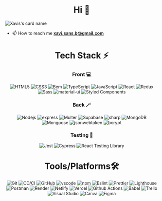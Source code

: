 <h1 align="center">Hi 👋</h1>


![Xavis's card name](https://cardivo.vercel.app/api?name=Xavi&description=Full-Stack%20dev%20in%20the%20works&image=https://avatars.githubusercontent.com/u/86155297?s=400&u=d7495e352212732a84bc5c30b91fe9a77a82ab6c&v=4&backgroundColor=%23ffffff&linkedin=Xavier%20Sans%20Borras&github=pastordesoles&pattern=fallingTriangles&colorPattern=%23A3E4D7 )



- 📫 How to reach me **xavi.sans.b@gmail.com**

<h1 align="center">Tech Stack ⚡</h1>

<h3 align="center">Front 💻</h1>

<div align="center">

![HTML5](https://img.shields.io/badge/html5-%23E34F26.svg?style=for-the-badge&logo=html5&logoColor=white)
![CSS3](https://img.shields.io/badge/css3-%231572B6.svg?style=for-the-badge&logo=css3&logoColor=white)
![Bem](https://img.shields.io/badge/bem-%23DB7093.svg?style=for-the-badge&logo=bem&logoColor=white)
![TypeScript](https://img.shields.io/badge/typescript-%23007ACC.svg?style=for-the-badge&logo=typescript&logoColor=white)
![JavaScript](https://img.shields.io/badge/javascript-%23323330.svg?style=for-the-badge&logo=javascript&logoColor=%23F7DF1E)
![React](https://img.shields.io/badge/react-%2320232a.svg?style=for-the-badge&logo=react&logoColor=%2361DAFB)
![Redux](https://img.shields.io/badge/redux-%23593d88.svg?style=for-the-badge&logo=redux&logoColor=white)
![Sass](https://img.shields.io/badge/sass-%23CC6699.svg?style=for-the-badge&logo=sass&logoColor=white)
![material-ui](https://img.shields.io/badge/material--ui-%230081CB.svg?style=for-the-badge&logo=material-ui&logoColor=white)
![Styled Components](https://img.shields.io/badge/styled--components-%23DB7093.svg?style=for-the-badge&logo=styled-components&logoColor=white)

</div>

<h3 align="center">Back 🪄</h1>

<div align="center">

![Nodejs](https://img.shields.io/badge/nodejs-%23339933.svg?style=for-the-badge&logo=node.js&logoColor=white)
![express](https://img.shields.io/badge/express-%23404d59.svg?style=for-the-badge)
![Multer](https://img.shields.io/badge/multer-%23404d59.svg?style=for-the-badge)
![Supabase](https://img.shields.io/badge/supabase-%2347A248.svg?style=for-the-badge&logo=supabase&logoColor=white)
![sharp](https://img.shields.io/badge/sharp-%23404d59.svg?style=for-the-badge)
![MongoDB](https://img.shields.io/badge/mongodb-%2347A248.svg?style=for-the-badge&logo=mongodb&logoColor=white)
![Mongoose](https://img.shields.io/badge/mongoose-%23404d59.svg?style=for-the-badge)
![jsonwebtoken](https://img.shields.io/badge/jsonwebtoken-%23404d59.svg?style=for-the-badge)
![bcrypt](https://img.shields.io/badge/bcrypt-%23404d59.svg?style=for-the-badge)

</div>

<h3 align="center">Testing 🧪</h1>

<div align="center">

![Jest](https://img.shields.io/badge/jest-%23C21325.svg?style=for-the-badge&logo=jest&logoColor=white)
![Cypress](https://img.shields.io/badge/cypress-%23000.svg?style=for-the-badge&logo=cypress&logoColor=white)
![React Testing Library](https://img.shields.io/badge/react--testing--library-%23E33332.svg?style=for-the-badge&logo=testing-library&logoColor=white)

</div>

<h1 align="center">Tools/Platforms🛠️</h1>

<div align="center">

![Git](https://img.shields.io/badge/git-%23F05033.svg?style=for-the-badge&logo=git&logoColor=white)
![CD/CI](https://img.shields.io/badge/cd--ci-%2302569B.svg?style=for-the-badge&logo=gitlab&logoColor=white)
![GitHub](https://img.shields.io/badge/github-%23121011.svg?style=for-the-badge&logo=github&logoColor=white)
![vscode](https://img.shields.io/badge/vscode-%23007ACC.svg?style=for-the-badge&logo=visual-studio-code&logoColor=white)
![npm](https://img.shields.io/badge/npm-CB3837?style=for-the-badge&logo=npm&logoColor=white)
![Eslint](https://img.shields.io/badge/eslint-%234B32C3.svg?style=for-the-badge&logo=eslint&logoColor=white)
![Prettier](https://img.shields.io/badge/prettier-%23F7B93E.svg?style=for-the-badge&logo=prettier&logoColor=white)
![Lighthouse](https://img.shields.io/badge/lighthouse-%23F7B93E.svg?style=for-the-badge&logo=lighthouse&logoColor=white)
![Postman](https://img.shields.io/badge/postman-%23FF6C37.svg?style=for-the-badge&logo=postman&logoColor=white)
![Render](https://img.shields.io/badge/render-%23000000.svg?style=for-the-badge&logo=render&logoColor=white)
![Netlify](https://img.shields.io/badge/netlify-%2300C7B7.svg?style=for-the-badge&logo=netlify&logoColor=white)
![Vercel](https://img.shields.io/badge/vercel-%23000000.svg?style=for-the-badge&logo=vercel&logoColor=white)
![Github Actions](https://img.shields.io/badge/github--actions-%232671E5.svg?style=for-the-badge&logo=github-actions&logoColor=white)
![Babel](https://img.shields.io/badge/Babel-F9DC3e?style=for-the-badge&logo=babel&logoColor=black)
![Trello](https://img.shields.io/badge/Trello-%23026AA7.svg?style=for-the-badge&logo=Trello&logoColor=white)
![Visual Studio](https://img.shields.io/badge/visual%20studio-%235C2D91.svg?style=for-the-badge&logo=visual-studio&logoColor=white)
![Canva](https://img.shields.io/badge/Canva-%2300C4CC.svg?style=for-the-badge&logo=Canva&logoColor=white)
![Figma](https://img.shields.io/badge/figma-%23F24E1E.svg?style=for-the-badge&logo=figma&logoColor=white)

</div>









